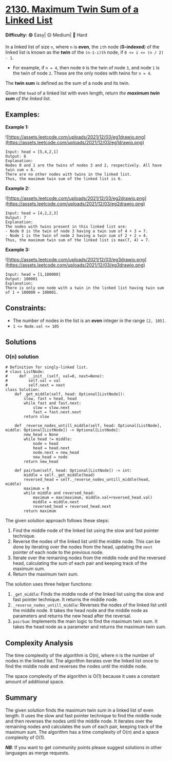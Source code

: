 # [2130. Maximum Twin Sum of a Linked List](https://leetcode.com/problems/maximum-twin-sum-of-a-linked-list/)

**Difficulty:** :green_circle: Easy| :yellow_circle: Medium| :red_circle: Hard

In a linked list of size `n`, where `n` is **even**, the `ith` node (**0-indexed**) of the linked list is known as the **twin** of the `(n-1-i)th` node, if `0 <= i <= (n / 2) - 1`.

- For example, if `n = 4`, then node `0` is the twin of node `3`, and node `1` is the twin of node `2`. These are the only nodes with twins for `n = 4`.

The **twin sum** is defined as the sum of a node and its twin.

Given the `head` of a linked list with even length, return *the **maximum twin sum** of the linked list*.

## Examples:

**Example 1:**

![https://assets.leetcode.com/uploads/2021/12/03/eg1drawio.png](https://assets.leetcode.com/uploads/2021/12/03/eg1drawio.png)

```
Input: head = [5,4,2,1]
Output: 6
Explanation:
Nodes 0 and 1 are the twins of nodes 3 and 2, respectively. All have twin sum = 6.
There are no other nodes with twins in the linked list.
Thus, the maximum twin sum of the linked list is 6.

```

**Example 2:**

![https://assets.leetcode.com/uploads/2021/12/03/eg2drawio.png](https://assets.leetcode.com/uploads/2021/12/03/eg2drawio.png)

```
Input: head = [4,2,2,3]
Output: 7
Explanation:
The nodes with twins present in this linked list are:
- Node 0 is the twin of node 3 having a twin sum of 4 + 3 = 7.
- Node 1 is the twin of node 2 having a twin sum of 2 + 2 = 4.
Thus, the maximum twin sum of the linked list is max(7, 4) = 7.

```

**Example 3:**

![https://assets.leetcode.com/uploads/2021/12/03/eg3drawio.png](https://assets.leetcode.com/uploads/2021/12/03/eg3drawio.png)

```
Input: head = [1,100000]
Output: 100001
Explanation:
There is only one node with a twin in the linked list having twin sum of 1 + 100000 = 100001.

```

## Constraints:

- The number of nodes in the list is an **even** integer in the range `[2, 105]`.
- `1 <= Node.val <= 105`

## Solutions

### O(n) solution 

```python3
# Definition for singly-linked list.
# class ListNode:
#     def __init__(self, val=0, next=None):
#         self.val = val
#         self.next = next
class Solution:
    def _get_middle(self, head: Optional[ListNode]):
        slow, fast = head, head
        while fast and fast.next:
            slow = slow.next
            fast = fast.next.next
        return slow

    def _reverse_nodes_untill_middle(self, head: Optional[ListNode], middle: Optional[ListNode]) -> Optional[ListNode]:
        new_head = None
        while head != middle:
            node = head
            head = head.next
            node.next = new_head
            new_head = node
        return new_head

    def pairSum(self, head: Optional[ListNode]) -> int:
        middle = self._get_middle(head)
        reversed_head = self._reverse_nodes_untill_middle(head, middle)
        maximum = 0
        while middle and reversed_head:
            maximum = max(maximum, middle.val+reversed_head.val)
            middle = middle.next 
            reversed_head = reversed_head.next
        return maximum
```

The given solution approach follows these steps:
1. Find the middle node of the linked list using the slow and fast pointer technique.
2. Reverse the nodes of the linked list until the middle node. This can be done by iterating over the nodes from the head, updating the `next` pointer of each node to the previous node.
3. Iterate over the remaining nodes from the middle node and the reversed head, calculating the sum of each pair and keeping track of the maximum sum.
4. Return the maximum twin sum.

The solution uses three helper functions:
1. `_get_middle`: Finds the middle node of the linked list using the slow and fast pointer technique. It returns the middle node.
2. `_reverse_nodes_untill_middle`: Reverses the nodes of the linked list until the middle node. It takes the head node and the middle node as parameters and returns the new head after the reversal.
3. `pairSum`: Implements the main logic to find the maximum twin sum. It takes the head node as a parameter and returns the maximum twin sum.

## Complexity Analysis

The time complexity of the algorithm is O(n), where n is the number of nodes in the linked list. The algorithm iterates over the linked list once to find the middle node and reverses the nodes until the middle node.

The space complexity of the algorithm is O(1) because it uses a constant amount of additional space.

## Summary

The given solution finds the maximum twin sum in a linked list of even length. It uses the slow and fast pointer technique to find the middle node and then reverses the nodes until the middle node. It iterates over the remaining nodes and calculates the sum of each pair, keeping track of the maximum sum. The algorithm has a time complexity of O(n) and a space complexity of O(1).

***NB***: If you want to get community points please suggest solutions in other languages as merge requests.
